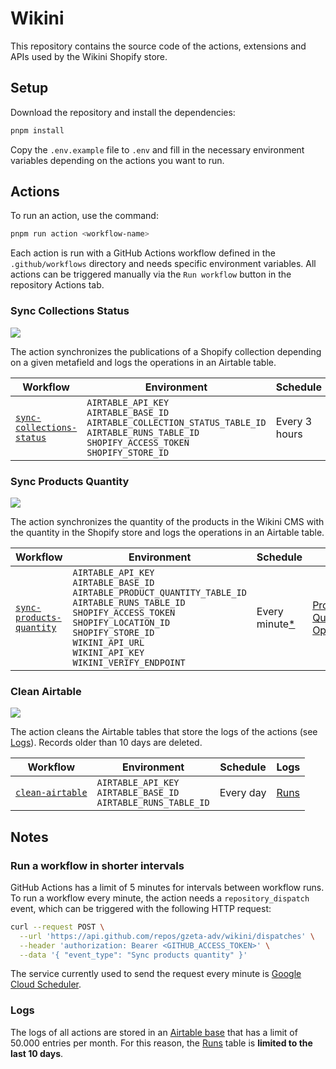 [airtable-base]: https://airtable.com/appn0QEUHeYBOQnjc/shrvwYpD6I6E6tHVi
[airtable-sync-collections-status]: https://airtable.com/appn0QEUHeYBOQnjc/shrvwYpD6I6E6tHVi/tbliM6NaaicZx53j9/viwPnBcbkh04ArnL6
[airtable-sync-products-quantity]: https://airtable.com/appn0QEUHeYBOQnjc/shrvwYpD6I6E6tHVi/tblopaEqeBGc6rfay/viwV0F3roAuh9NzCv
[airtable-runs]: https://airtable.com/appn0QEUHeYBOQnjc/shrvwYpD6I6E6tHVi/tbltT0vuYmSENHEaS/viw5LVQulRmhMDEE4

# Wikini

This repository contains the source code of the actions, extensions and APIs used by the Wikini Shopify store.

## Setup

Download the repository and install the dependencies:

```sh
pnpm install
```

Copy the `.env.example` file to `.env` and fill in the necessary environment variables depending on the actions you want to run.

## Actions

To run an action, use the command:

```sh
pnpm run action <workflow-name>
```

Each action is run with a GitHub Actions workflow defined in the `.github/workflows` directory and needs specific environment variables. All actions can be triggered manually via the `Run workflow` button in the repository Actions tab. 


### Sync Collections Status

[![](https://github.com/gzeta-adv/wikini/actions/workflows/sync-collections-status.yml/badge.svg)](https://github.com/gzeta-adv/wikini/actions/workflows/sync-collections-status.yml)

The action synchronizes the publications of a Shopify collection depending on a given metafield and logs the operations in an Airtable table.

| Workflow | Environment | Schedule | Logs |
| -------- | ----------- | -------- | ---- |
| [`sync-collections-status`](.github/workflows/sync-collections-status.yml) | `AIRTABLE_API_KEY`<br>`AIRTABLE_BASE_ID`<br>`AIRTABLE_COLLECTION_STATUS_TABLE_ID`<br>`AIRTABLE_RUNS_TABLE_ID`<br>`SHOPIFY_ACCESS_TOKEN`<br>`SHOPIFY_STORE_ID` | Every 3 hours | [Collection Status Operations][airtable-sync-collections-status] |

### Sync Products Quantity

[![](https://github.com/gzeta-adv/wikini/actions/workflows/sync-products-quantity.yml/badge.svg)](https://github.com/gzeta-adv/wikini/actions/workflows/sync-products-quantity.yml)

The action synchronizes the quantity of the products in the Wikini CMS with the quantity in the Shopify store and logs the operations in an Airtable table.

| Workflow | Environment | Schedule | Logs |
| -------- | ----------- | -------- | ---- |
| [`sync-products-quantity`](.github/workflows/sync-products-quantity.yml) | `AIRTABLE_API_KEY`<br>`AIRTABLE_BASE_ID`<br>`AIRTABLE_PRODUCT_QUANTITY_TABLE_ID`<br>`AIRTABLE_RUNS_TABLE_ID`<br>`SHOPIFY_ACCESS_TOKEN`<br>`SHOPIFY_LOCATION_ID`<br>`SHOPIFY_STORE_ID`<br>`WIKINI_API_URL`<br>`WIKINI_API_KEY`<br>`WIKINI_VERIFY_ENDPOINT` | Every minute[*](#run-a-workflow-in-shorter-intervals) | [Product Quantity Operations][airtable-sync-products-quantity] |

### Clean Airtable

[![](https://github.com/gzeta-adv/wikini/actions/workflows/clean-airtable.yml/badge.svg)](https://github.com/gzeta-adv/wikini/actions/workflows/clean-airtable.yml)

The action cleans the Airtable tables that store the logs of the actions (see [Logs](#logs)). Records older than 10 days are deleted.

| Workflow | Environment | Schedule | Logs |
| -------- | ----------- | -------- | ---- |
| [`clean-airtable`](.github/workflows/clean-airtable.yml) | `AIRTABLE_API_KEY`<br>`AIRTABLE_BASE_ID`<br>`AIRTABLE_RUNS_TABLE_ID` | Every day | [Runs][airtable-runs] |

## Notes

### Run a workflow in shorter intervals

GitHub Actions has a limit of 5 minutes for intervals between workflow runs. To run a workflow every minute, the action needs a `repository_dispatch` event, which can be triggered with the following HTTP request:

```sh
curl --request POST \
  --url 'https://api.github.com/repos/gzeta-adv/wikini/dispatches' \
  --header 'authorization: Bearer <GITHUB_ACCESS_TOKEN>' \
  --data '{ "event_type": "Sync products quantity" }'
```

The service currently used to send the request every minute is [Google Cloud Scheduler](https://cloud.google.com/scheduler).

### Logs

The logs of all actions are stored in an [Airtable base][airtable-base] that has a limit of 50.000 entries per month. For this reason, the [Runs][airtable-runs] table is **limited to the last 10 days**.
